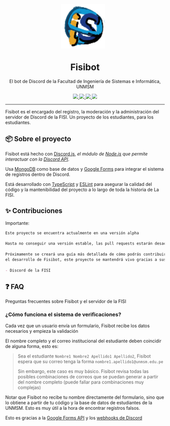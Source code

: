 
<!-- markdownlint-disable MD033 MD041 -->
<div align="center">
    <img src="./public/botprofile.png" width=140 height=140 style="margin-right: 12px;"/>
    <h1>Fisibot</h1>
    <p align="center">
        El bot de Discord de la Facultad de Ingeniería de Sistemas e Informática, UNMSM
    </p>
    <p>
        <a href="https://discord.js.org/">
            <img src="https://img.shields.io/static/v1?label=Made%20with&message=Discord.js&color=5865F2&logo=Discord&logoColor=white&labelColor=black"/>
        </a>
        <a href="https://railway.app/">
            <img src="https://img.shields.io/static/v1?label=hosted by&message=railway.app&logo=Railway&logoColor=white&labelColor=black&color=755494"/>
        </a>
        <a href="https://github.com/fisibot/fisibot">
            <img src="https://img.shields.io/github/package-json/v/fisibot/fisibot?labelColor=black&color=8a4641"/>
        </a>
        <a href="https://discord.io/fisi">
            <img src="https://discordapp.com/api/guilds/1031664179993657375/widget.png?style=shield"/>
        </a>
    </p>
</div>
  
---

Fisibot es el encargado del registro, la moderación y la administración
del servidor de Discord de la FISI. Un proyecto de los estudiantes,
para los estudiantes.

## 📦️ Sobre el proyecto

Fisibot está hecho con [Discord.js](https://discord.js.org/),
_el módulo de [Node.js](https://nodejs.org/en/) que permite interactuar
con la [Discord API](https://discord.com/developers/docs/intro)_.

Usa [MongoDB](https://www.mongodb.com/) como base de datos y
[Google Forms](https://www.google.com/forms/about/) para integrar
el sistema de registros dentro de Discord.

Está desarrollado con [TypeScript](https://www.typescriptlang.org/) y
[ESLint](https://eslint.org/) para asegurar la calidad del código y
la mantenibilidad del proyecto a lo largo de toda la historia de La FISI.

## ✨ Contribuciones

Importante:

```md
Este proyecto se encuentra actualmente en una versión alpha

Hasta no conseguir una versión estable, las pull requests estarán desactivadas

Próximamente se creará una guía más detallada de cómo podrás contribuir con
el desarrollo de Fisibot, este proyecto se mantendrá vivo gracias a sus contribuidores

- Discord de la FISI
```

## ❓️ FAQ

Preguntas frecuentes sobre Fisibot y el servidor de la FISI

### ¿Cómo funciona el sistema de verificaciones?

Cada vez que un usuario envía un formulario, Fisibot recibe los
datos necesarios y empieza la validación

El nombre completo y el correo institucional del estudiante deben coincidir
de alguna forma, esto es:

> Sea el estudiante `Nombre1 Nombre2 Apellido1 Apellido2`, Fisibot espera
> que su correo tenga la forma `nombre1.apellido1@unmsm.edu.pe`
> 
> Sin embargo, este caso es muy básico. Fisibot revisa todas las posibles
> combinaciones de correos que se puedan generar a partir del nombre completo
> (puede fallar para combinaciones muy complejas)

Notar que Fisibot no recibe tu nombre directamente del formulario, sino que
lo obtiene a partir de tu código y la base de datos de estudiantes de la UNMSM.
Esto es muy útil a la hora de encontrar registros falsos.

Esto es gracias a la [Google Forms API](https://developers.google.com/forms)
y los [webhooks de Discord](https://support.discord.com/hc/en-us/articles/228383668-Intro-to-Webhooks)

